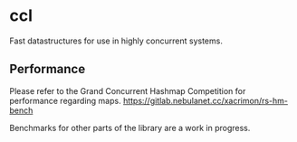 # ccl

Fast datastructures for use in highly concurrent systems.

## Performance

Please refer to the Grand Concurrent Hashmap Competition for performance regarding maps. https://gitlab.nebulanet.cc/xacrimon/rs-hm-bench

Benchmarks for other parts of the library are a work in progress.
